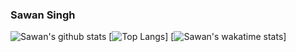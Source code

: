 ### Sawan Singh

![Sawan's github stats](https://github-readme-stats.vercel.app/api?username=sawansib&count_private=true&show_icons=true&theme=dark)
[![Top Langs](https://github-readme-stats.vercel.app/api/top-langs/?username=sawansib&layout=compact)]
[![Sawan's wakatime stats](https://github-readme-stats.vercel.app/api/wakatime?username=sawansib)]
